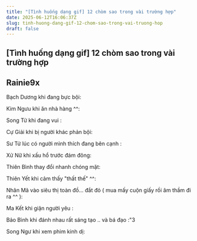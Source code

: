 ```yaml
---
title: "[Tình huống dạng gif] 12 chòm sao trong vài trường hợp"
date: 2025-06-12T16:06:37Z
slug: tinh-huong-dang-gif-12-chom-sao-trong-vai-truong-hop
draft: false
---
```


## [Tình huống dạng gif] 12 chòm sao trong vài trường hợp

## Rainie9x

Bạch Dương khi đang bực bội:


Kim Ngưu khi ăn nhà hàng ^^:


Song Tử khi đang vui :


Cự Giải khi bị người khác phản bội:


Sư Tử lúc có người mình thích đang bên cạnh  :


Xử Nữ khi xấu hổ trước đám đông:


Thiên Bình thay đổi nhanh chóng mặt:



Thiên Yết khi cảm thấy "thất thế" ^^:


Nhân Mã vào siêu thị toàn đồ... đắt đỏ ( mua mấy cuộn giấy rồi âm thầm đi ra ^^ ):


Ma Kết khi giận người yêu :



Bảo Bình khi đánh nhau rất sáng tạo .. và bá đạo :"3




Song Ngư khi xem phim kinh dị: